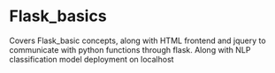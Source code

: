 # Flask_basics
Covers Flask_basic concepts, along with HTML frontend and jquery to communicate with python functions through flask. Along with NLP classification model deployment on localhost
